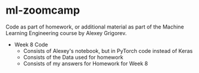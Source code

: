# ml-zoomcamp
 Code as part of homework, or additional material as part of the Machine Learning Engineering course by Alexey Grigorev.

- Week 8 Code
	- Consists of Alexey's notebook, but in PyTorch code instead of Keras
	- Consists of the Data used for homework
	- Consists of my answers for Homework for Week 8